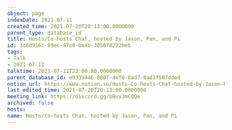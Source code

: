 ```yaml
---
object: page
indexDate: 2021-07-11
created_time: 2021-07-20T20:13:00.0000000
parent_type: database_id
title: Hosts/Co-hosts Chat, hosted by Jason, Pan, and Pi
id: 3a8d916c-89ec-47c8-ba4b-305878222beb
tags:
- Talk
- 2021-07-11
talktime: 2021-07-11T22:00:00.0000000
parent_database_id: e9339446-880f-4ef0-8ad7-8ad1f507dded
notion_url: https://www.notion.so/Hosts-Co-hosts-Chat-hosted-by-Jason-Pan-and-Pi-3a8d916c89ec47c8ba4b305878222beb
last_edited_time: 2021-07-20T20:13:00.0000000
meeting_link: https://discord.gg/bBuv3mCQQe
archived: false
hosts: 
name: Hosts/Co-hosts Chat, hosted by Jason, Pan, and Pi
---
```





